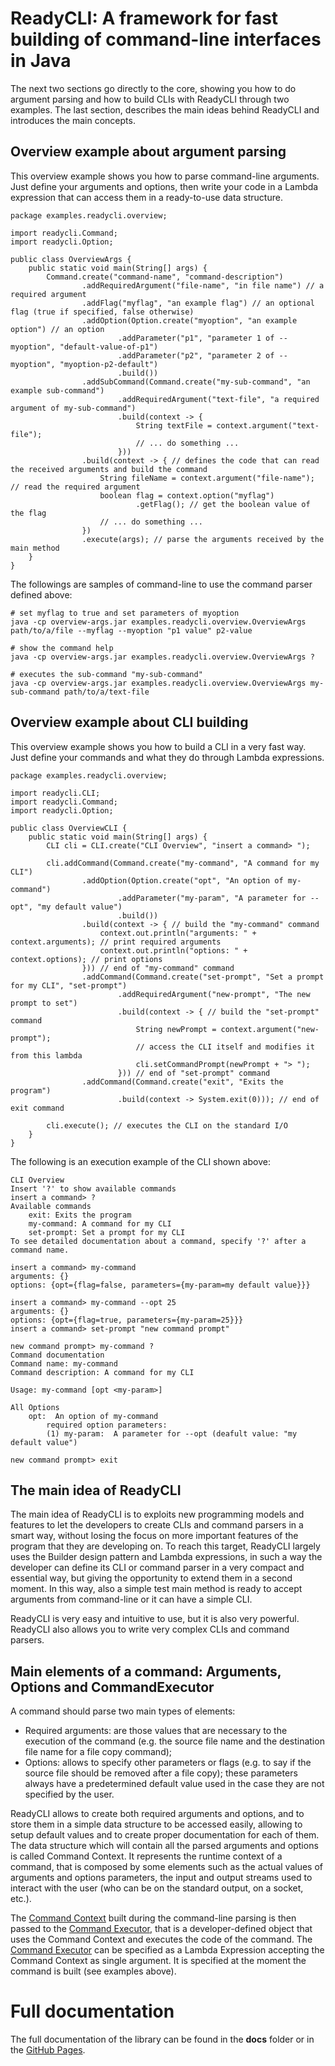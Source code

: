 # ReadyCLI: A framework for fast building of command-line interfaces in Java
The next two sections go directly to the core, showing you how to do argument parsing and how to build CLIs with ReadyCLI through two examples. The last section, describes the main ideas behind ReadyCLI and introduces the main concepts.

## Overview example about argument parsing
This overview example shows you how to parse command-line arguments.
Just define your arguments and options, then write your code in a Lambda expression that can access them in a ready-to-use data structure.

~~~
package examples.readycli.overview;

import readycli.Command;
import readycli.Option;

public class OverviewArgs {
	public static void main(String[] args) {
		Command.create("command-name", "command-description")
				.addRequiredArgument("file-name", "in file name") // a required argument
				.addFlag("myflag", "an example flag") // an optional flag (true if specified, false otherwise)
				.addOption(Option.create("myoption", "an example option") // an option
						.addParameter("p1", "parameter 1 of --myoption", "default-value-of-p1")
						.addParameter("p2", "parameter 2 of --myoption", "myoption-p2-default")
						.build())
				.addSubCommand(Command.create("my-sub-command", "an example sub-command")
						.addRequiredArgument("text-file", "a required argument of my-sub-command")
						.build(context -> {
							String textFile = context.argument("text-file");
							// ... do something ...
						}))
				.build(context -> { // defines the code that can read the received arguments and build the command
					String fileName = context.argument("file-name"); // read the required argument
					boolean flag = context.option("myflag")
							.getFlag(); // get the boolean value of the flag
					// ... do something ...
				})
				.execute(args); // parse the arguments received by the main method
	}
}
~~~

The followings are samples of command-line to use the command parser defined above:

~~~
# set myflag to true and set parameters of myoption
java -cp overview-args.jar examples.readycli.overview.OverviewArgs path/to/a/file --myflag --myoption "p1 value" p2-value

# show the command help
java -cp overview-args.jar examples.readycli.overview.OverviewArgs ?

# executes the sub-command "my-sub-command"
java -cp overview-args.jar examples.readycli.overview.OverviewArgs my-sub-command path/to/a/text-file

~~~

## Overview example about CLI building
This overview example shows you how to build a CLI in a very fast way.
Just define your commands and what they do through Lambda expressions.

~~~
package examples.readycli.overview;

import readycli.CLI;
import readycli.Command;
import readycli.Option;

public class OverviewCLI {
	public static void main(String[] args) {
		CLI cli = CLI.create("CLI Overview", "insert a command> ");

		cli.addCommand(Command.create("my-command", "A command for my CLI")
				.addOption(Option.create("opt", "An option of my-command")
						.addParameter("my-param", "A parameter for --opt", "my default value")
						.build())
				.build(context -> { // build the "my-command" command
					context.out.println("arguments: " + context.arguments); // print required arguments
					context.out.println("options: " + context.options); // print options
				})) // end of "my-command" command
				.addCommand(Command.create("set-prompt", "Set a prompt for my CLI", "set-prompt")
						.addRequiredArgument("new-prompt", "The new prompt to set")
						.build(context -> { // build the "set-prompt" command
							String newPrompt = context.argument("new-prompt");
							// access the CLI itself and modifies it from this lambda
							cli.setCommandPrompt(newPrompt + "> ");
						})) // end of "set-prompt" command
				.addCommand(Command.create("exit", "Exits the program")
						.build(context -> System.exit(0))); // end of exit command

		cli.execute(); // executes the CLI on the standard I/O
	}
}
~~~

The following is an execution example of the CLI shown above:

~~~
CLI Overview
Insert '?' to show available commands
insert a command> ?
Available commands
	exit: Exits the program
	my-command: A command for my CLI
	set-prompt: Set a prompt for my CLI
To see detailed documentation about a command, specify '?' after a command name.

insert a command> my-command
arguments: {}
options: {opt={flag=false, parameters={my-param=my default value}}}

insert a command> my-command --opt 25
arguments: {}
options: {opt={flag=true, parameters={my-param=25}}}
insert a command> set-prompt "new command prompt"

new command prompt> my-command ?
Command documentation
Command name: my-command
Command description: A command for my CLI

Usage: my-command [opt <my-param>]

All Options
	opt:  An option of my-command
		required option parameters:
		(1)	my-param:  A parameter for --opt (deafult value: "my default value")

new command prompt> exit
~~~

## The main idea of ReadyCLI
The main idea of ReadyCLI is to exploits new programming models and features to let the developers to create CLIs and command parsers in a smart way, without losing the focus on more important features of the program that they are developing on. To reach this target, ReadyCLI largely uses the Builder design pattern and Lambda expressions, in such a way the developer can define its CLI or command parser in a very compact and essential way, but giving the opportunity to extend them in a second moment. In this way, also a simple test main method is ready to accept arguments from command-line or it can have a simple CLI.

ReadyCLI is very easy and intuitive to use, but it is also very powerful. ReadyCLI also allows you to write very complex CLIs and command parsers.

## Main elements of a command: Arguments, Options and CommandExecutor
A command should parse two main types of elements:

- Required arguments: are those values that are necessary to the execution of the command (e.g. the source file name and the destination file name for a file copy command);
- Options: allows to specify other parameters or flags (e.g. to say if the source file should be removed after a file copy); these parameters always have a predetermined default value used in the case they are not specified by the user.

ReadyCLI allows to create both required arguments and options, and to store them in a simple data structure to be accessed easily, allowing to setup default values and to create proper documentation for each of them. The data structure which will contain all the parsed arguments and options is called Command Context. It represents the runtime context of a command, that is composed by some elements such as the actual values of arguments and options parameters, the input and output streams used to interact with the user (who can be on the standard output, on a socket, etc.).

The [Command Context](https://sv-giampa.github.io/ReadyCLI/readycli/CommandContext.html) built during the command-line parsing is then passed to the [Command Executor](https://sv-giampa.github.io/ReadyCLI/readycli/CommandExecutor.html), that is a developer-defined object that uses the Command Context and executes the code of the command. The [Command Executor](https://sv-giampa.github.io/ReadyCLI/readycli/CommandExecutor.html) can be specified as a Lambda Expression accepting the Command Context as single argument. It is specified at the moment the command is built (see examples above).

# Full documentation
The full documentation of the library can be found in the  __docs__  folder or in the [GitHub Pages](https://sv-giampa.github.io/ReadyCLI/index.html).
